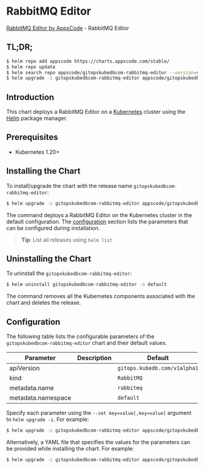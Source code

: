 # RabbitMQ Editor

[RabbitMQ Editor by AppsCode](https://appscode.com) - RabbitMQ Editor

## TL;DR;

```bash
$ helm repo add appscode https://charts.appscode.com/stable/
$ helm repo update
$ helm search repo appscode/gitopskubedbcom-rabbitmq-editor --version=v0.20.0
$ helm upgrade -i gitopskubedbcom-rabbitmq-editor appscode/gitopskubedbcom-rabbitmq-editor -n default --create-namespace --version=v0.20.0
```

## Introduction

This chart deploys a RabbitMQ Editor on a [Kubernetes](http://kubernetes.io) cluster using the [Helm](https://helm.sh) package manager.

## Prerequisites

- Kubernetes 1.20+

## Installing the Chart

To install/upgrade the chart with the release name `gitopskubedbcom-rabbitmq-editor`:

```bash
$ helm upgrade -i gitopskubedbcom-rabbitmq-editor appscode/gitopskubedbcom-rabbitmq-editor -n default --create-namespace --version=v0.20.0
```

The command deploys a RabbitMQ Editor on the Kubernetes cluster in the default configuration. The [configuration](#configuration) section lists the parameters that can be configured during installation.

> **Tip**: List all releases using `helm list`

## Uninstalling the Chart

To uninstall the `gitopskubedbcom-rabbitmq-editor`:

```bash
$ helm uninstall gitopskubedbcom-rabbitmq-editor -n default
```

The command removes all the Kubernetes components associated with the chart and deletes the release.

## Configuration

The following table lists the configurable parameters of the `gitopskubedbcom-rabbitmq-editor` chart and their default values.

|     Parameter      | Description |                 Default                 |
|--------------------|-------------|-----------------------------------------|
| apiVersion         |             | <code>gitops.kubedb.com/v1alpha1</code> |
| kind               |             | <code>RabbitMQ</code>                   |
| metadata.name      |             | <code>rabbitmq</code>                   |
| metadata.namespace |             | <code>default</code>                    |


Specify each parameter using the `--set key=value[,key=value]` argument to `helm upgrade -i`. For example:

```bash
$ helm upgrade -i gitopskubedbcom-rabbitmq-editor appscode/gitopskubedbcom-rabbitmq-editor -n default --create-namespace --version=v0.20.0 --set apiVersion=gitops.kubedb.com/v1alpha1
```

Alternatively, a YAML file that specifies the values for the parameters can be provided while
installing the chart. For example:

```bash
$ helm upgrade -i gitopskubedbcom-rabbitmq-editor appscode/gitopskubedbcom-rabbitmq-editor -n default --create-namespace --version=v0.20.0 --values values.yaml
```
